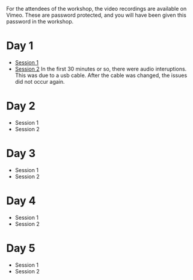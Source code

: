 For the attendees of the workshop, the video recordings are available on Vimeo.
These are password protected, and you will have been given this password in the workshop.

# Day 1

* [Session 1](https://vimeo.com/664403956)
* [Session 2](https://vimeo.com/664487047) In the first 30 minutes or so, there were audio interuptions. This was due to a usb cable. After the cable was changed, the issues did not occur again.

# Day 2

* Session 1
* Session 2

# Day 3

* Session 1
* Session 2

# Day 4

* Session 1
* Session 2

# Day 5

* Session 1
* Session 2
